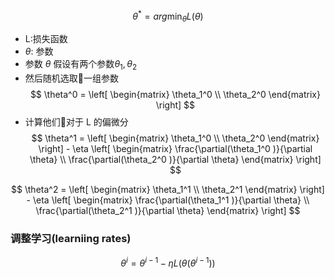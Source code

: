 $$ \theta^* = arg \min_{\theta} L(\theta) $$
- L:损失函数
- $\theta$: 参数
- 参数 $\theta$ 假设有两个参数${\theta_1, \theta_2}$
- 然后随机选取一组参数
$$ \theta^0 = \left[ \begin{matrix}
    \theta_1^0 \\
    \theta_2^0
\end{matrix}
\right]
$$
- 计算他们对于 L 的偏微分
$$ \theta^1 = \left[ \begin{matrix}
    \theta_1^0 \\
    \theta_2^0
\end{matrix}
\right] - \eta \left[ \begin{matrix}
    \frac{\partial(\theta_1^0 )}{\partial \theta} \\
    \frac{\partial(\theta_2^0 )}{\partial \theta} 
\end{matrix}
\right]
$$

$$ \theta^2 = \left[ \begin{matrix}
    \theta_1^1 \\
    \theta_2^1
\end{matrix}
\right] - \eta \left[ \begin{matrix}
    \frac{\partial(\theta_1^1 )}{\partial \theta} \\
    \frac{\partial(\theta_2^1 )}{\partial \theta} 
\end{matrix}
\right]
$$

### 调整学习(learniing rates)

$$\theta^i = \theta^{i-1} - \eta  L(\theta(\theta^{i-1}))$$

